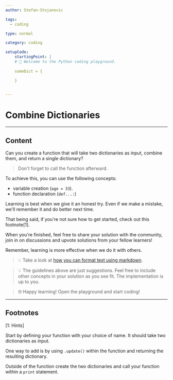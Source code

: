 ```yaml
---
author: Stefan-Stojanovic

tags:
  - coding

type: normal

category: coding

setupCode:
	startingPoint: |
  	# 👋 Welcome to the Python coding playground. 
  	
  	someDict = {

    }

      
---
```


# Combine Dictionaries

---

## Content

Can you create a function that will take two dictionaries as input, combine them, and return a single dictionary?

> Don't forget to call the function afterward.

To achieve this, you can use the following concepts:
- variable creation (`age = 33`).
- function declaration (`def...:`)

Learning is best when we give it an honest try. Even if we make a mistake, we'll remember it and do better next time.

That being said, if you're not sure how to get started, check out this footnote[1]. 

When you're finished, feel free to share your solution with the community, join in on discussions and upvote solutions from your fellow learners!

Remember, learning is more effective when we do it with others.

> 💡 Take a look at [how you can format text using markdown](https://www.enki.com/glossary/general/markdown-formatting).

> 💡 The guidelines above are just suggestions. Feel free to include other concepts in your solution as you see fit. The implementation is up to you.

> 🤓 Happy learning! Open the playground and start coding!

---

## Footnotes

[1: Hints]

Start by defining your function with your choice of name. It should take two dictionaries as input.

One way to add is by using `.update()` within the function and returning the resulting dictionary.

Outside of the function create the two dictionaries and call your function within a `print` statement.